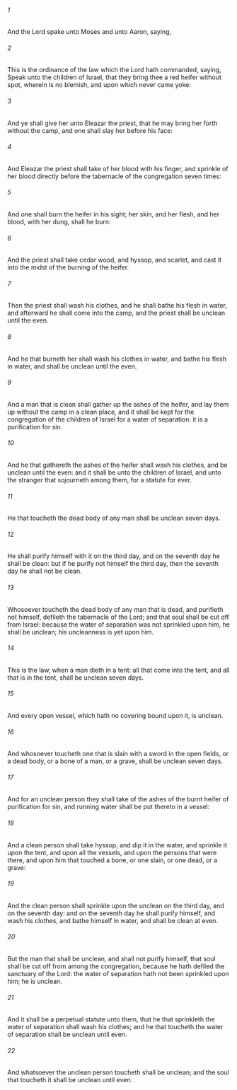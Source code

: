 ###### 1
And the Lord spake unto Moses and unto Aaron, saying,

###### 2
This is the ordinance of the law which the Lord hath commanded, saying, Speak unto the children of Israel, that they bring thee a red heifer without spot, wherein is no blemish, and upon which never came yoke:

###### 3
And ye shall give her unto Eleazar the priest, that he may bring her forth without the camp, and one shall slay her before his face:

###### 4
And Eleazar the priest shall take of her blood with his finger, and sprinkle of her blood directly before the tabernacle of the congregation seven times:

###### 5
And one shall burn the heifer in his sight; her skin, and her flesh, and her blood, with her dung, shall he burn:

###### 6
And the priest shall take cedar wood, and hyssop, and scarlet, and cast it into the midst of the burning of the heifer.

###### 7
Then the priest shall wash his clothes, and he shall bathe his flesh in water, and afterward he shall come into the camp, and the priest shall be unclean until the even.

###### 8
And he that burneth her shall wash his clothes in water, and bathe his flesh in water, and shall be unclean until the even.

###### 9
And a man that is clean shall gather up the ashes of the heifer, and lay them up without the camp in a clean place, and it shall be kept for the congregation of the children of Israel for a water of separation: it is a purification for sin.

###### 10
And he that gathereth the ashes of the heifer shall wash his clothes, and be unclean until the even: and it shall be unto the children of Israel, and unto the stranger that sojourneth among them, for a statute for ever.

###### 11
He that toucheth the dead body of any man shall be unclean seven days.

###### 12
He shall purify himself with it on the third day, and on the seventh day he shall be clean: but if he purify not himself the third day, then the seventh day he shall not be clean.

###### 13
Whosoever toucheth the dead body of any man that is dead, and purifieth not himself, defileth the tabernacle of the Lord; and that soul shall be cut off from Israel: because the water of separation was not sprinkled upon him, he shall be unclean; his uncleanness is yet upon him.

###### 14
This is the law, when a man dieth in a tent: all that come into the tent, and all that is in the tent, shall be unclean seven days.

###### 15
And every open vessel, which hath no covering bound upon it, is unclean.

###### 16
And whosoever toucheth one that is slain with a sword in the open fields, or a dead body, or a bone of a man, or a grave, shall be unclean seven days.

###### 17
And for an unclean person they shall take of the ashes of the burnt heifer of purification for sin, and running water shall be put thereto in a vessel:

###### 18
And a clean person shall take hyssop, and dip it in the water, and sprinkle it upon the tent, and upon all the vessels, and upon the persons that were there, and upon him that touched a bone, or one slain, or one dead, or a grave:

###### 19
And the clean person shall sprinkle upon the unclean on the third day, and on the seventh day: and on the seventh day he shall purify himself, and wash his clothes, and bathe himself in water, and shall be clean at even.

###### 20
But the man that shall be unclean, and shall not purify himself, that soul shall be cut off from among the congregation, because he hath defiled the sanctuary of the Lord: the water of separation hath not been sprinkled upon him; he is unclean.

###### 21
And it shall be a perpetual statute unto them, that he that sprinkleth the water of separation shall wash his clothes; and he that toucheth the water of separation shall be unclean until even.

###### 22
And whatsoever the unclean person toucheth shall be unclean; and the soul that toucheth it shall be unclean until even.

